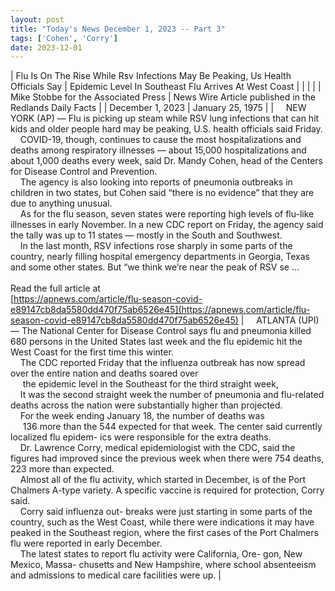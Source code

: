 ```yaml
---
layout: post
title: "Today's News December 1, 2023 -- Part 3"
tags: ['Cohen', 'Corry']
date: 2023-12-01
---
```


| Flu Is On The Rise While Rsv Infections May Be Peaking, Us Health Officials Say | Epidemic Level In Southeast  Flu Arrives At West Coast |
|  |  |
| Mike Stobbe for the Associated Press | News Wire Article published in the Redlands Daily Facts |
| December 1, 2023 | January 25, 1975 |
| &nbsp;&nbsp;&nbsp;&nbsp;NEW YORK (AP) — Flu is picking up steam while RSV lung infections that can hit kids and older people hard may be peaking, U.S. health officials said Friday.<br>&nbsp;&nbsp;&nbsp;&nbsp;COVID-19, though, continues to cause the most hospitalizations and deaths among respiratory illnesses — about 15,000 hospitalizations and about 1,000 deaths every week, said Dr. Mandy Cohen, head of the Centers for Disease Control and Prevention.<br>&nbsp;&nbsp;&nbsp;&nbsp;The agency is also looking into reports of pneumonia outbreaks in children in two states, but Cohen said “there is no evidence” that they are due to anything unusual.<br>&nbsp;&nbsp;&nbsp;&nbsp;As for the flu season, seven states were reporting high levels of flu-like illnesses in early November. In a new CDC report on Friday, the agency said the tally was up to 11 states — mostly in the South and Southwest.<br>&nbsp;&nbsp;&nbsp;&nbsp;In the last month, RSV infections rose sharply in some parts of the country, nearly filling hospital emergency departments in Georgia, Texas and some other states. But “we think we’re near the peak of RSV se ...<br><br>Read the full article at<br>[https://apnews.com/article/flu-season-covid-e89147cb8da5580dd470f75ab6526e45](https://apnews.com/article/flu-season-covid-e89147cb8da5580dd470f75ab6526e45) | &nbsp;&nbsp;&nbsp;&nbsp;ATLANTA (UPI) — The National Center for Disease Control says flu and pneumonia killed 680 persons in the United States last week and the flu epidemic hit the West Coast for the first time this winter.<br>&nbsp;&nbsp;&nbsp;&nbsp;The CDC reported Friday that the influenza outbreak has now spread over the entire nation and deaths soared over<br>&nbsp;&nbsp;&nbsp;&nbsp; the epidemic level in the Southeast for the third straight week,<br>&nbsp;&nbsp;&nbsp;&nbsp;It was the second straight week the number of pneumonia and flu-related deaths across the nation were substantially higher than projected.<br>&nbsp;&nbsp;&nbsp;&nbsp;For the week ending January 18, the number of deaths was<br>&nbsp;&nbsp;&nbsp;&nbsp; 136 more than the 544 expected for that week. The center said currently localized flu epidem- ics were responsible for the extra deaths.<br>&nbsp;&nbsp;&nbsp;&nbsp;Dr. Lawrence Corry, medical epidemiologist with the CDC, said the figures had improved since the previous week when there were 754 deaths, 223 more than expected.<br>&nbsp;&nbsp;&nbsp;&nbsp;Almost all of the flu activity, which started in December, is of the Port Chalmers A-type variety. A specific vaccine is required for protection, Corry said.<br>&nbsp;&nbsp;&nbsp;&nbsp;Corry said influenza  out- breaks were just starting in some parts of the country, such as the West Coast, while there were indications it may have peaked in the Southeast region, where the first cases of the Port Chalmers flu were reported in early December.<br>&nbsp;&nbsp;&nbsp;&nbsp;The latest states to report flu activity were California, Ore- gon, New Mexico, Massa- chusetts and New Hampshire, where school absenteeism and admissions to medical care facilities were up.  |